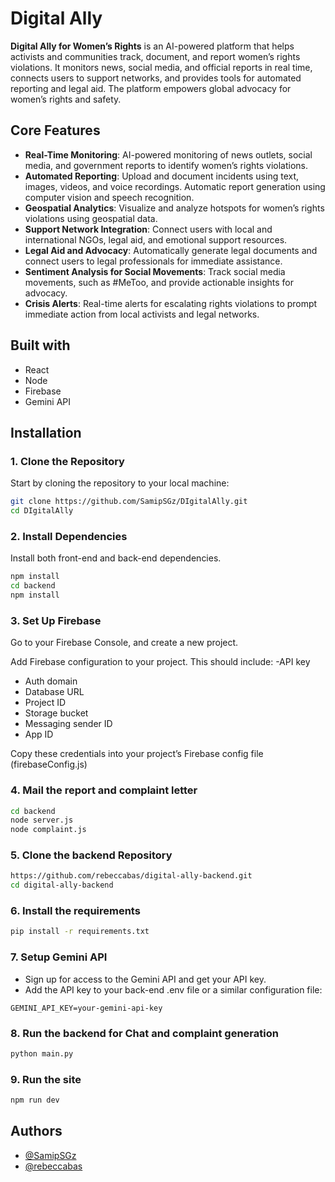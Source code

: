 
# Digital Ally

**Digital Ally for Women’s Rights** is an AI-powered platform that helps activists and communities track, document, and report women’s rights violations. It monitors news, social media, and official reports in real time, connects users to support networks, and provides tools for automated reporting and legal aid. The platform empowers global advocacy for women’s rights and safety.


## Core Features
- **Real-Time Monitoring**: AI-powered monitoring of news outlets, social media, and government reports to identify women’s rights violations.
- **Automated Reporting**: Upload and document incidents using text, images, videos, and voice recordings. Automatic report generation using computer vision and speech recognition.
- **Geospatial Analytics**: Visualize and analyze hotspots for women’s rights violations using geospatial data.
- **Support Network Integration**: Connect users with local and international NGOs, legal aid, and emotional support resources.
- **Legal Aid and Advocacy**: Automatically generate legal documents and connect users to legal professionals for immediate assistance.
- **Sentiment Analysis for Social Movements**: Track social media movements, such as #MeToo, and provide actionable insights for advocacy.
- **Crisis Alerts**: Real-time alerts for escalating rights violations to prompt immediate action from local activists and legal networks.


## Built with
- React
- Node
- Firebase
- Gemini API


## Installation

### 1. Clone the Repository
Start by cloning the repository to your local machine:
```bash
git clone https://github.com/SamipSGz/DIgitalAlly.git
cd DIgitalAlly
```
### 2. Install Dependencies
Install both front-end and back-end dependencies.
```bash
npm install
cd backend 
npm install
```

### 3. Set Up Firebase

Go to your Firebase Console, and create a new project.

Add Firebase configuration to your project. This should include:
-API key
- Auth domain
- Database URL
- Project ID
- Storage bucket
- Messaging sender ID
- App ID

Copy these credentials into your project’s Firebase config file 
(firebaseConfig.js)

### 4. Mail the report and complaint letter
```bash
cd backend
node server.js
node complaint.js
```

### 5. Clone the backend Repository

```bash
https://github.com/rebeccabas/digital-ally-backend.git
cd digital-ally-backend
```
### 6. Install the requirements

```bash
pip install -r requirements.txt
```


### 7. Setup Gemini API
- Sign up for access to the Gemini API and get your API key.
- Add the API key to your back-end .env file or a similar configuration file:

```env
GEMINI_API_KEY=your-gemini-api-key
```
### 8. Run the backend for Chat and complaint generation

```bash
python main.py 
```
### 9. Run the site
```bash
npm run dev
```



## Authors

- [@SamipSGz](https://github.com/SamipSGz)
- [@rebeccabas](https://github.com/rebeccabas)



    
